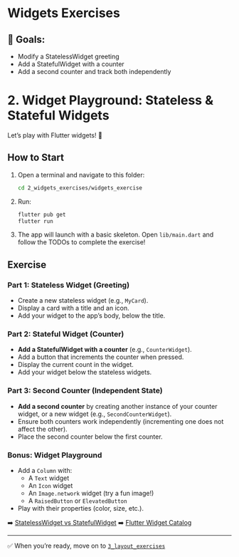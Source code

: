 # Widgets Exercises

## 🔧 Goals:
- Modify a StatelessWidget greeting
- Add a StatefulWidget with a counter
- Add a second counter and track both independently

# 2. Widget Playground: Stateless & Stateful Widgets

Let’s play with Flutter widgets! 🧩

## How to Start
1. Open a terminal and navigate to this folder:
   ```sh
   cd 2_widgets_exercises/widgets_exercise
   ```
2. Run:
   ```sh
   flutter pub get
   flutter run
   ```
3. The app will launch with a basic skeleton. Open `lib/main.dart` and follow the TODOs to complete the exercise!

## Exercise
### Part 1: Stateless Widget (Greeting)
- Create a new stateless widget (e.g., `MyCard`).
- Display a card with a title and an icon.
- Add your widget to the app’s body, below the title.

### Part 2: Stateful Widget (Counter)
- **Add a StatefulWidget with a counter** (e.g., `CounterWidget`).
- Add a button that increments the counter when pressed.
- Display the current count in the widget.
- Add your widget below the stateless widgets.

### Part 3: Second Counter (Independent State)
- **Add a second counter** by creating another instance of your counter widget, or a new widget (e.g., `SecondCounterWidget`).
- Ensure both counters work independently (incrementing one does not affect the other).
- Place the second counter below the first counter.

### Bonus: Widget Playground
- Add a `Column` with:
  - A `Text` widget
  - An `Icon` widget
  - An `Image.network` widget (try a fun image!)
  - A `RaisedButton` or `ElevatedButton`
- Play with their properties (color, size, etc.).

➡️ [StatelessWidget vs StatefulWidget](https://docs.flutter.dev/development/ui/widgets-intro#stateful-and-stateless-widgets)
➡️ [Flutter Widget Catalog](https://docs.flutter.dev/development/ui/widgets)

---

✅ When you’re ready, move on to [`3_layout_exercises`](../3_layout_exercises/README.md)
